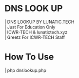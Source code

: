 # DNS LOOK UP
| DNS LOOKUP BY LUNATIC.TECH <br>
| Just For Education Only <br>
| ICWR-TECH & lunatictech.xyz<br>
| Greetz For ICWR-TECH Staff
# How To Use
| php dnslookup.php 
